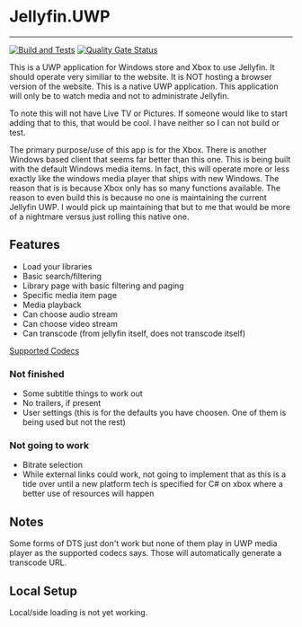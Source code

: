 # Jellyfin.UWP
----------------------------

[![Build and Tests](https://github.com/senbeiwabaka/Jellyfin.UWP/actions/workflows/main.yml/badge.svg)](https://github.com/senbeiwabaka/Jellyfin.UWP/actions/workflows/main.yml)
[![Quality Gate Status](https://sonarqube.mjy-home.duckdns.org/api/project_badges/measure?project=senbeiwabaka_Jellyfin.UWP_7dc6acd8-bf51-4fb5-b404-27af13d1269f&metric=alert_status&token=sqb_e8533c3b8185b5fe47cd1c2efd6d48bf9457c7bd)](https://sonarqube.mjy-home.duckdns.org/dashboard?id=senbeiwabaka_Jellyfin.UWP_7dc6acd8-bf51-4fb5-b404-27af13d1269f)

This is a UWP application for Windows store and Xbox to use Jellyfin.
It should operate very similiar to the website.
It is NOT hosting a browser version of the website.
This is a native UWP application.
This application will only be to watch media and not to administrate Jellyfin.

To note this will not have Live TV or Pictures.
If someone would like to start adding that to this, that would be cool.
I have neither so I can not build or test.

The primary purpose/use of this app is for the Xbox. 
There is another Windows based client that seems far better than this one.
This is being built with the default Windows media items.
In fact, this will operate more or less exactly like the windows media player that ships with new Windows.
The reason that is is because Xbox only has so many functions available.
The reason to even build this is because no one is maintaining the current Jellyfin UWP.
I would pick up maintaining that but to me that would be more of a nightmare versus just rolling this native one.


## Features
* Load your libraries
* Basic search/filtering
* Library page with basic filtering and paging
* Specific media item page
* Media playback
* Can choose audio stream
* Can choose video stream
* Can transcode (from jellyfin itself, does not transcode itself)

[Supported Codecs](https://learn.microsoft.com/en-us/windows/uwp/audio-video-camera/supported-codecs)

### Not finished

* Some subtitle things to work out
* No trailers, if present
* User settings (this is for the defaults you have choosen. One of them is being used but not the rest)

### Not going to work

* Bitrate selection
* While external links could work, not going to implement that as this is a tide over until a new platform tech is specified for C# on xbox where a better use of resources will happen

## Notes
Some forms of DTS just don't work but none of them play in UWP media player as the supported codecs says.
Those will automatically generate a transcode URL.

## Local Setup
Local/side loading is not yet working.

